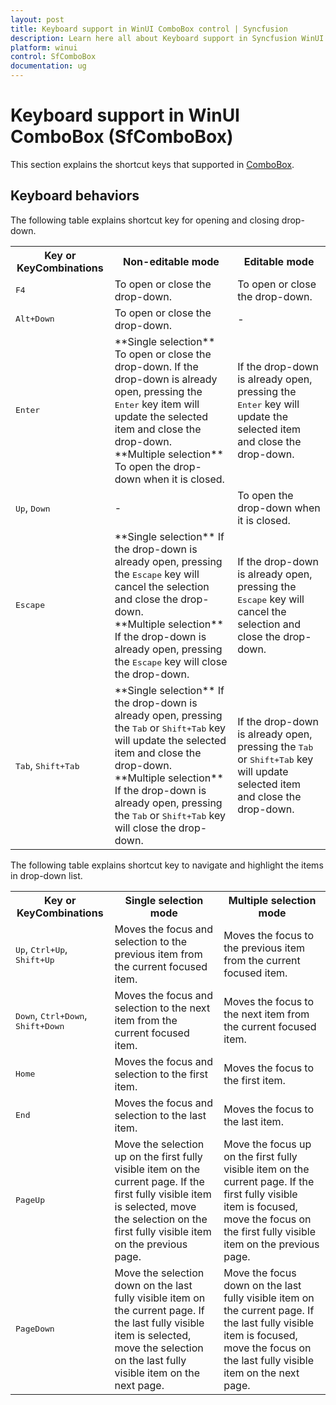 ```yaml
---
layout: post
title: Keyboard support in WinUI ComboBox control | Syncfusion
description: Learn here all about Keyboard support in Syncfusion WinUI ComboBox (multi-select ComboBox) control and more.
platform: winui
control: SfComboBox
documentation: ug
---
```


# Keyboard support in WinUI ComboBox (SfComboBox)

This section explains the shortcut keys that supported in [ComboBox](https://help.syncfusion.com/cr/winui/Syncfusion.UI.Xaml.Editors.SfComboBox.html). 

## Keyboard behaviors

The following table explains shortcut key for opening and closing drop-down.

<table>
<tr>
<th>
Key or KeyCombinations
</th>
<th>
Non-editable mode
</th>
<th>
Editable mode
</th>
</tr>
<tr>
<td>
<kbd>F4</kbd>
</td>
<td>
To open or close the drop-down.
</td>
<td>
To open or close the drop-down.
</td>
</tr>
<tr>
<td>
<kbd>Alt+Down</kbd>
</td>
<td>
To open or close the drop-down.
</td>
<td>
-
</td>
</tr>
<tr>
<td>
<kbd>Enter</kbd>
</td>
<td>
**Single selection** To open or close the drop-down. If the drop-down is already open, pressing the <kbd>Enter</kbd> key item will update the selected item and close the drop-down.
<br />
**Multiple selection** To open the drop-down when it is closed.
</td>
<td>
If the drop-down is already open, pressing the <kbd>Enter</kbd> key will update the selected item and close the drop-down.
</td>
</tr>
<tr>
<td>
<kbd>Up</kbd>, <kbd>Down</kbd>
</td>
<td>
-
</td>
<td>
To open the drop-down when it is closed.
</td>
</tr>
<tr>
<td>
<kbd>Escape</kbd>
</td>
<td>
**Single selection** If the drop-down is already open, pressing the <kbd>Escape</kbd> key will cancel the selection and close the drop-down.
<br />
**Multiple selection** If the drop-down is already open, pressing the <kbd>Escape</kbd> key will close the drop-down.
</td>
<td>
If the drop-down is already open, pressing the <kbd>Escape</kbd> key will cancel the selection and close the drop-down.
</td>
</tr>
<tr>
<td>
<kbd>Tab</kbd>, <kbd>Shift+Tab</kbd>
</td>
<td>
**Single selection** If the drop-down is already open, pressing the <kbd>Tab</kbd> or <kbd>Shift+Tab</kbd> key will update the selected item and close the drop-down. 
<br />
**Multiple selection** If the drop-down is already open, pressing the <kbd>Tab</kbd> or <kbd>Shift+Tab</kbd> key will close the drop-down.
</td>
<td>
If the drop-down is already open, pressing the <kbd>Tab</kbd> or <kbd>Shift+Tab</kbd> key will update selected item and close the drop-down.
</td>
</tr>
</table>

The following table explains shortcut key to navigate and highlight the items in drop-down list.

<table>
<tr>
<th>
Key or KeyCombinations
</th>
<th>
Single selection mode
</th>
<th>
Multiple selection mode
</th>
</tr>
<tr>
<td>
<kbd>Up</kbd>, <kbd>Ctrl+Up</kbd>, <kbd>Shift+Up</kbd>
</td>
<td>
Moves the focus and selection to the previous item from the current focused item.
</td>
<td>
Moves the focus to the previous item from the current focused item.
</td>
</tr>
<tr>
<td>
<kbd>Down</kbd>, <kbd>Ctrl+Down</kbd>, <kbd>Shift+Down</kbd>
</td>
<td>
Moves the focus and selection to the next item from the current focused item.
</td>
<td>
Moves the focus to the next item from the current focused item.
</td>
</tr>
<tr>
<td>
<kbd>Home</kbd>
</td>
<td>
Moves the focus and selection to the first item.
</td>
<td>
Moves the focus to the first item.
</td>
</tr>
<tr>
<td>
<kbd>End</kbd>
</td>
<td>
Moves the focus and selection to the last item.
</td>
<td>
Moves the focus to the last item.
</td>
</tr>
<tr>
<td>
<kbd>PageUp</kbd>
</td>
<td>
Move the selection up on the first fully visible item on the current page. If the first fully visible item is selected, move the selection on the first fully visible item on the previous page. 
</td>
<td>
Move the focus up on the first fully visible item on the current page. If the first fully visible item is focused, move the focus on the first fully visible item on the previous page. 
</td>
</tr>
<tr>
<td>
<kbd>PageDown</kbd>
</td>
<td>
Move the selection down on the last fully visible item on the current page. If the last fully visible item is selected, move the selection on the last fully visible item on the next page.
</td>
<td>
Move the focus down on the last fully visible item on the current page. If the last fully visible item is focused, move the focus on the last fully visible item on the next page.
</td>
</tr>
</table>
